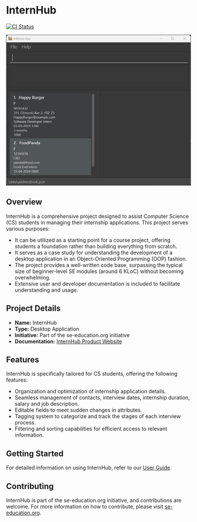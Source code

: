 # InternHub

[![CI Status](https://github.com/se-edu/addressbook-level3/workflows/Java%20CI/badge.svg)]([https://github.com/se-edu/addressbook-level3/actions](https://github.com/AY2324S2-CS2103T-F14-1/tp/actions))

![Ui](docs/images/Ui.png)

## Overview

InternHub is a comprehensive project designed to assist Computer Science (CS) students in managing their internship applications. This project serves various purposes:

- It can be utilized as a starting point for a course project, offering students a foundation rather than building everything from scratch.
- It serves as a case study for understanding the development of a desktop application in an Object-Oriented Programming (OOP) fashion.
- The project provides a well-written code base, surpassing the typical size of beginner-level SE modules (around 6 KLoC) without becoming overwhelming.
- Extensive user and developer documentation is included to facilitate understanding and usage.

## Project Details

- **Name:** InternHub
- **Type:** Desktop Application
- **Initiative:** Part of the se-education.org initiative
- **Documentation:** [InternHub Product Website](https://ay2324s2-cs2103t-f14-1.github.io/tp/index.html)

## Features

InternHub is specifically tailored for CS students, offering the following features:

- Organization and optimization of internship application details.
- Seamless management of contacts, interview dates, internship duration, salary and job description.
- Editable fields to meet sudden changes in attributes.
- Tagging system to categorize and track the stages of each interview process.
- Filtering and sorting capabilities for efficient access to relevant information.

## Getting Started

For detailed information on using InternHub, refer to our [User Guide](https://ay2324s2-cs2103t-f14-1.github.io/tp/UserGuide.html).

## Contributing

InternHub is part of the se-education.org initiative, and contributions are welcome. For more information on how to contribute, please visit [se-education.org](https://se-education.org#https://se-education.org/#contributing).

